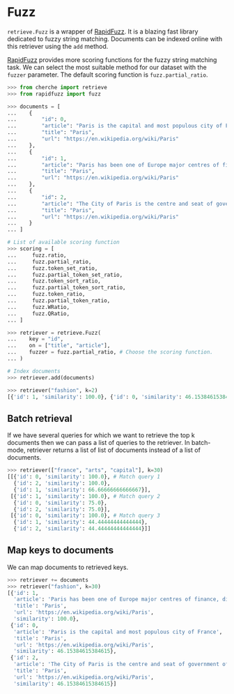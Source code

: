 # Fuzz

`retrieve.Fuzz` is a wrapper of [RapidFuzz](https://github.com/maxbachmann/RapidFuzz). It is a blazing fast library dedicated to fuzzy string matching. Documents can be indexed online with this retriever using the `add` method.

[RapidFuzz](https://github.com/maxbachmann/RapidFuzz) provides more scoring functions for the fuzzy string matching task. We can select the most suitable method for our dataset with the `fuzzer` parameter. The default scoring function is `fuzz.partial_ratio`.

```python
>>> from cherche import retrieve
>>> from rapidfuzz import fuzz

>>> documents = [
...    {
...        "id": 0,
...        "article": "Paris is the capital and most populous city of France",
...        "title": "Paris",
...        "url": "https://en.wikipedia.org/wiki/Paris"
...    },
...    {
...        "id": 1,
...        "article": "Paris has been one of Europe major centres of finance, diplomacy , commerce , fashion , gastronomy , science , and arts.",
...        "title": "Paris",
...        "url": "https://en.wikipedia.org/wiki/Paris"
...    },
...    {
...        "id": 2,
...        "article": "The City of Paris is the centre and seat of government of the region and province of Île-de-France .",
...        "title": "Paris",
...        "url": "https://en.wikipedia.org/wiki/Paris"
...    }
... ]

# List of available scoring function
>>> scoring = [
...     fuzz.ratio,
...     fuzz.partial_ratio,
...     fuzz.token_set_ratio,
...     fuzz.partial_token_set_ratio,
...     fuzz.token_sort_ratio,
...     fuzz.partial_token_sort_ratio,
...     fuzz.token_ratio,
...     fuzz.partial_token_ratio,
...     fuzz.WRatio,
...     fuzz.QRatio,
... ]

>>> retriever = retrieve.Fuzz(
...    key = "id",
...    on = ["title", "article"],
...    fuzzer = fuzz.partial_ratio, # Choose the scoring function.
... )

# Index documents
>>> retriever.add(documents)

>>> retriever("fashion", k=2)
[{'id': 1, 'similarity': 100.0}, {'id': 0, 'similarity': 46.15384615384615}]
```

## Batch retrieval

If we have several queries for which we want to retrieve the top k documents then we can
pass a list of queries to the retriever. In batch-mode, retriever returns a list of list of
documents instead of a list of documents.

```python
>>> retriever(["france", "arts", "capital"], k=30)
[[{'id': 0, 'similarity': 100.0}, # Match query 1
  {'id': 2, 'similarity': 100.0},
  {'id': 1, 'similarity': 66.66666666666667}],
 [{'id': 1, 'similarity': 100.0}, # Match query 2
  {'id': 0, 'similarity': 75.0},
  {'id': 2, 'similarity': 75.0}],
 [{'id': 0, 'similarity': 100.0}, # Match query 3
  {'id': 1, 'similarity': 44.44444444444444},
  {'id': 2, 'similarity': 44.44444444444444}]]
```

## Map keys to documents

We can map documents to retrieved keys.

```python
>>> retriever += documents
>>> retriever("fashion", k=30)
[{'id': 1,
  'article': 'Paris has been one of Europe major centres of finance, diplomacy , commerce , fashion , gastronomy , science , and arts.',
  'title': 'Paris',
  'url': 'https://en.wikipedia.org/wiki/Paris',
  'similarity': 100.0},
 {'id': 0,
  'article': 'Paris is the capital and most populous city of France',
  'title': 'Paris',
  'url': 'https://en.wikipedia.org/wiki/Paris',
  'similarity': 46.15384615384615},
 {'id': 2,
  'article': 'The City of Paris is the centre and seat of government of the region and province of Île-de-France .',
  'title': 'Paris',
  'url': 'https://en.wikipedia.org/wiki/Paris',
  'similarity': 46.15384615384615}]
```

